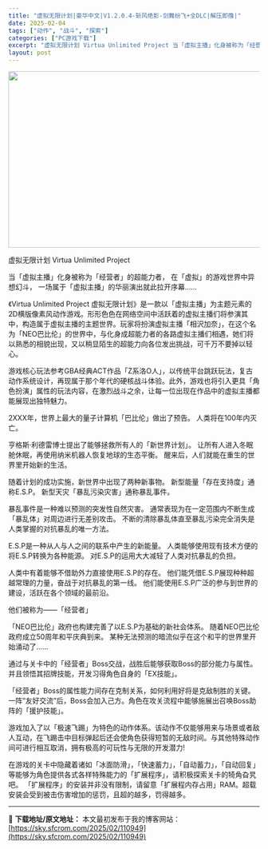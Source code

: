```yaml
---
title: "虚拟无限计划|豪华中文|V1.2.0.4-斩风绝影-剑舞纷飞+全DLC|解压即撸|"
date: 2025-02-04
tags: ["动作", "战斗", "探索"]
categories: ["PC游戏下载"]
excerpt: "虚拟无限计划 Virtua Unlimited Project 当「虚拟主播」化身被称为「经营者」的超能力者， 在「虚拟」的游戏世界中异想幻斗， 一场属于「虚拟主播」的华丽演出就此拉开序幕…… 《Virtua Unlimited Project 虚拟无限计划》是一款以「虚拟主播」为主题元素的2D横版&hellip;"
layout: post
---
```


<img class="aligncenter size-full wp-image-110913" src="https://sky.sfcrom.com/wp-content/uploads/2025/02/2025020413204947.webp" alt="" width="616" height="353" />

虚拟无限计划 Virtua Unlimited Project

当「虚拟主播」化身被称为「经营者」的超能力者，
在「虚拟」的游戏世界中异想幻斗，
一场属于「虚拟主播」的华丽演出就此拉开序幕……

《Virtua Unlimited Project 虚拟无限计划》是一款以「虚拟主播」为主题元素的2D横版像素风动作游戏。形形色色在网络空间中活跃着的虚拟主播们将参演其中，构造属于虚拟主播的主题世界。玩家将扮演虚拟主播「相沢加奈」，在这个名为「NEO巴比伦」的世界中，与化身成超能力者的各路虚拟主播们相遇，她们将以熟悉的相貌出现，又以稍显陌生的超能力向各位发出挑战，可千万不要掉以轻心。

游戏核心玩法参考GBA经典ACT作品「Z系洛O人」，以传统平台跳跃玩法，复古动作系统设计，再现属于那个年代的硬核战斗体验。此外，游戏也将引入更具「角色扮演」属性的玩法内容，在激烈战斗之余，让每一位出现在作品中的虚拟主播都能展现出独特魅力。

2XXX年，世界上最大的量子计算机「巴比伦」做出了预告。
人类将在100年内灭亡。

亨格斯·利德雷博士提出了能够拯救所有人的「新世界计划」。
让所有人进入冬眠舱休眠，再使用纳米机器人恢复地球的生态平衡。
醒来后，人们就能在重生的世界里开始新的生活。

随着计划的成功实施，新世界中出现了两种新事物。
新型能量「存在支持度」通称E.S.P。
新型天灾「暴乱污染灾害」通称暴乱事件。

暴乱事件是一种难以预测的突发性自然灾害。
通常表现为在一定范围内不断生成「暴乱体」对周边进行无差别攻击。
不断的清除暴乱体直至暴乱污染完全消失是人类掌握的对抗暴乱的唯一方法。

E.S.P是一种从人与人之间的联系中产生的新能量。
人类能够使用现有技术方便的将E.S.P转换为各种能源。
对E.S.P的运用大大减轻了人类对抗暴乱的负担。

人类中有着能够不借助外力直接使用E.S.P的存在。
他们能凭借E.S.P展现种种超越常理的力量，奋战于对抗暴乱的第一线。
他们能使用E.S.P广泛的参与到世界的建设，活跃在各个领域的最前沿。

他们被称为——「经营者」

「NEO巴比伦」政府也构建完善了以E.S.P为基础的新社会体系。
随着NEO巴比伦政府成立50周年和平庆典到来。
某种无法预测的暗流似乎在这个和平的世界里开始涌动了……

通过与关卡中的「经营者」Boss交战，战胜后能够获取Boss的部分能力与属性。并且领悟其招牌技能，开发习得角色自身的「EX技能」。

「经营者」Boss的属性能力间存在克制关系，如何利用好将是克敌制胜的关键。
一阵”友好交流”后，Boss会加入己方。角色在攻关流程中能够施展出召唤Boss助阵的「援护技能」。

游戏加入了以「极速飞踢」为特色的动作体系。该动作不仅能够用来与场景或者敌人互动，在飞踢击中目标弹起后还会使角色获得短暂的无敌时间。与其他特殊动作间可进行相互取消，拥有极高的可玩性与无限的开发潜力!

在游戏的关卡中隐藏着诸如「冰面防滑」，「快速蓄力」，「自动蓄力」，「自动回复」等能够为角色提供各式各样特殊能力的「扩展程序」，请积极探索关卡的犄角旮旯吧。
「扩展程序」的安装并非没有限制，请留意「扩展程内存占用」RAM。超载安装会受到被击伤害增加的惩罚，且超的越多，罚得越多。

---
📖 **下载地址/原文地址：** 本文最初发布于我的博客网站：[https://sky.sfcrom.com/2025/02/110949](https://sky.sfcrom.com/2025/02/110949)
